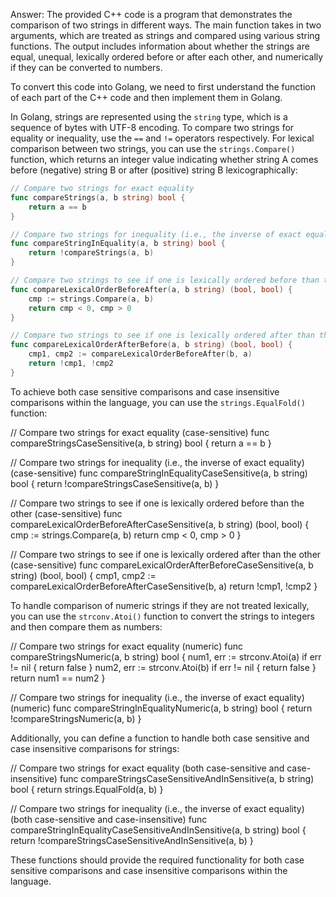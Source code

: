 Answer: 
The provided C++ code is a program that demonstrates the comparison of two strings in different ways. The main function takes in two arguments, which are treated as strings and compared using various string functions. The output includes information about whether the strings are equal, unequal, lexically ordered before or after each other, and numerically if they can be converted to numbers.

To convert this code into Golang, we need to first understand the function of each part of the C++ code and then implement them in Golang. 

In Golang, strings are represented using the `string` type, which is a sequence of bytes with UTF-8 encoding. To compare two strings for equality or inequality, use the `==` and `!=` operators respectively. For lexical comparison between two strings, you can use the `strings.Compare()` function, which returns an integer value indicating whether string A comes before (negative) string B or after (positive) string B lexicographically:

```go
// Compare two strings for exact equality
func compareStrings(a, b string) bool {
    return a == b
}

// Compare two strings for inequality (i.e., the inverse of exact equality)
func compareStringInEquality(a, b string) bool {
    return !compareStrings(a, b)
}

// Compare two strings to see if one is lexically ordered before than the other
func compareLexicalOrderBeforeAfter(a, b string) (bool, bool) {
    cmp := strings.Compare(a, b)
    return cmp < 0, cmp > 0
}

// Compare two strings to see if one is lexically ordered after than the other
func compareLexicalOrderAfterBefore(a, b string) (bool, bool) {
    cmp1, cmp2 := compareLexicalOrderBeforeAfter(b, a)
    return !cmp1, !cmp2
}
```

To achieve both case sensitive comparisons and case insensitive comparisons within the language, you can use the `strings.EqualFold()` function:

// Compare two strings for exact equality (case-sensitive)
func compareStringsCaseSensitive(a, b string) bool {
    return a == b
}

// Compare two strings for inequality (i.e., the inverse of exact equality) (case-sensitive)
func compareStringInEqualityCaseSensitive(a, b string) bool {
    return !compareStringsCaseSensitive(a, b)
}

// Compare two strings to see if one is lexically ordered before than the other (case-sensitive)
func compareLexicalOrderBeforeAfterCaseSensitive(a, b string) (bool, bool) {
    cmp := strings.Compare(a, b)
    return cmp < 0, cmp > 0
}

// Compare two strings to see if one is lexically ordered after than the other (case-sensitive)
func compareLexicalOrderAfterBeforeCaseSensitive(a, b string) (bool, bool) {
    cmp1, cmp2 := compareLexicalOrderBeforeAfterCaseSensitive(b, a)
    return !cmp1, !cmp2
}


To handle comparison of numeric strings if they are not treated lexically, you can use the `strconv.Atoi()` function to convert the strings to integers and then compare them as numbers:

// Compare two strings for exact equality (numeric)
func compareStringsNumeric(a, b string) bool {
    num1, err := strconv.Atoi(a)
    if err != nil {
        return false
    }
    num2, err := strconv.Atoi(b)
    if err != nil {
        return false
    }
    return num1 == num2
}

// Compare two strings for inequality (i.e., the inverse of exact equality) (numeric)
func compareStringInEqualityNumeric(a, b string) bool {
    return !compareStringsNumeric(a, b)
}

Additionally, you can define a function to handle both case sensitive and case insensitive comparisons for strings:

// Compare two strings for exact equality (both case-sensitive and case-insensitive)
func compareStringsCaseSensitiveAndInSensitive(a, b string) bool {
    return strings.EqualFold(a, b)
}

// Compare two strings for inequality (i.e., the inverse of exact equality) (both case-sensitive and case-insensitive)
func compareStringInEqualityCaseSensitiveAndInSensitive(a, b string) bool {
    return !compareStringsCaseSensitiveAndInSensitive(a, b)
}

These functions should provide the required functionality for both case sensitive comparisons and case insensitive comparisons within the language.
